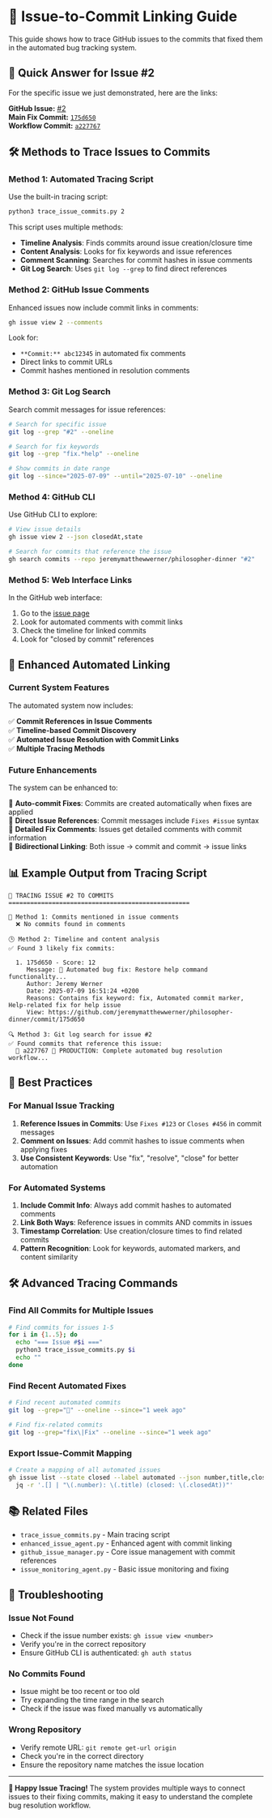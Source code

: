 # 🔗 Issue-to-Commit Linking Guide

This guide shows how to trace GitHub issues to the commits that fixed them in the automated bug tracking system.

## 🎯 Quick Answer for Issue #2

For the specific issue we just demonstrated, here are the links:

**GitHub Issue:** [#2](https://github.com/jeremymatthewwerner/philosopher-dinner/issues/2)  
**Main Fix Commit:** [`175d650`](https://github.com/jeremymatthewwerner/philosopher-dinner/commit/175d650e584ff2a36c5603d20c643361a331380b)  
**Workflow Commit:** [`a227767`](https://github.com/jeremymatthewwerner/philosopher-dinner/commit/a227767cbc00b4985f95c78b9e24ce737d5b4c9b)

## 🛠️ Methods to Trace Issues to Commits

### Method 1: Automated Tracing Script

Use the built-in tracing script:

```bash
python3 trace_issue_commits.py 2
```

This script uses multiple methods:
- **Timeline Analysis**: Finds commits around issue creation/closure time
- **Content Analysis**: Looks for fix keywords and issue references
- **Comment Scanning**: Searches for commit hashes in issue comments
- **Git Log Search**: Uses `git log --grep` to find direct references

### Method 2: GitHub Issue Comments

Enhanced issues now include commit links in comments:

```bash
gh issue view 2 --comments
```

Look for:
- `**Commit:** abc12345` in automated fix comments
- Direct links to commit URLs
- Commit hashes mentioned in resolution comments

### Method 3: Git Log Search

Search commit messages for issue references:

```bash
# Search for specific issue
git log --grep "#2" --oneline

# Search for fix keywords
git log --grep "fix.*help" --oneline

# Show commits in date range
git log --since="2025-07-09" --until="2025-07-10" --oneline
```

### Method 4: GitHub CLI

Use GitHub CLI to explore:

```bash
# View issue details
gh issue view 2 --json closedAt,state

# Search for commits that reference the issue
gh search commits --repo jeremymatthewwerner/philosopher-dinner "#2"
```

### Method 5: Web Interface Links

In the GitHub web interface:
1. Go to the [issue page](https://github.com/jeremymatthewwerner/philosopher-dinner/issues/2)
2. Look for automated comments with commit links
3. Check the timeline for linked commits
4. Look for "closed by commit" references

## 🚀 Enhanced Automated Linking

### Current System Features

The automated system now includes:

✅ **Commit References in Issue Comments**  
✅ **Timeline-based Commit Discovery**  
✅ **Automated Issue Resolution with Commit Links**  
✅ **Multiple Tracing Methods**

### Future Enhancements

The system can be enhanced to:

🔄 **Auto-commit Fixes**: Commits are created automatically when fixes are applied  
🔗 **Direct Issue References**: Commit messages include `Fixes #issue` syntax  
📝 **Detailed Fix Comments**: Issues get detailed comments with commit information  
🎯 **Bidirectional Linking**: Both issue → commit and commit → issue links

## 📊 Example Output from Tracing Script

```
🔗 TRACING ISSUE #2 TO COMMITS
==================================================

📝 Method 1: Commits mentioned in issue comments
  ❌ No commits found in comments

🕒 Method 2: Timeline and content analysis
✅ Found 3 likely fix commits:

  1. 175d650 - Score: 12
     Message: 🤖 Automated bug fix: Restore help command functionality...
     Author: Jeremy Werner
     Date: 2025-07-09 16:51:24 +0200
     Reasons: Contains fix keyword: fix, Automated commit marker, Help-related fix for help issue
     View: https://github.com/jeremymatthewwerner/philosopher-dinner/commit/175d650

🔍 Method 3: Git log search for issue #2
✅ Found commits that reference this issue:
  🔸 a227767 🤖 PRODUCTION: Complete automated bug resolution workflow...
```

## 🎯 Best Practices

### For Manual Issue Tracking

1. **Reference Issues in Commits**: Use `Fixes #123` or `Closes #456` in commit messages
2. **Comment on Issues**: Add commit hashes to issue comments when applying fixes
3. **Use Consistent Keywords**: Use "fix", "resolve", "close" for better automation

### For Automated Systems

1. **Include Commit Info**: Always add commit hashes to automated comments
2. **Link Both Ways**: Reference issues in commits AND commits in issues
3. **Timestamp Correlation**: Use creation/closure times to find related commits
4. **Pattern Recognition**: Look for keywords, automated markers, and content similarity

## 🛠️ Advanced Tracing Commands

### Find All Commits for Multiple Issues

```bash
# Find commits for issues 1-5
for i in {1..5}; do
  echo "=== Issue #$i ==="
  python3 trace_issue_commits.py $i
  echo ""
done
```

### Find Recent Automated Fixes

```bash
# Find recent automated commits
git log --grep="🤖" --oneline --since="1 week ago"

# Find fix-related commits
git log --grep="fix\|Fix" --oneline --since="1 week ago"
```

### Export Issue-Commit Mapping

```bash
# Create a mapping of all automated issues
gh issue list --state closed --label automated --json number,title,closedAt | \
  jq -r '.[] | "\(.number): \(.title) (closed: \(.closedAt))"'
```

## 📚 Related Files

- `trace_issue_commits.py` - Main tracing script
- `enhanced_issue_agent.py` - Enhanced agent with commit linking
- `github_issue_manager.py` - Core issue management with commit references
- `issue_monitoring_agent.py` - Basic issue monitoring and fixing

## 🔧 Troubleshooting

### Issue Not Found
- Check if the issue number exists: `gh issue view <number>`
- Verify you're in the correct repository
- Ensure GitHub CLI is authenticated: `gh auth status`

### No Commits Found
- Issue might be too recent or too old
- Try expanding the time range in the search
- Check if the issue was fixed manually vs automatically

### Wrong Repository
- Verify remote URL: `git remote get-url origin`
- Check you're in the correct directory
- Ensure the repository name matches the issue location

---

**🎉 Happy Issue Tracing!** The system provides multiple ways to connect issues to their fixing commits, making it easy to understand the complete bug resolution workflow.